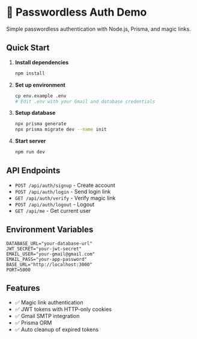 # 🔐 Passwordless Auth Demo

Simple passwordless authentication with Node.js, Prisma, and magic links.

## Quick Start

1. **Install dependencies**
   ```bash
   npm install
   ```

2. **Set up environment**
   ```bash
   cp env.example .env
   # Edit .env with your Gmail and database credentials
   ```

3. **Setup database**
   ```bash
   npx prisma generate
   npx prisma migrate dev --name init
   ```

4. **Start server**
   ```bash
   npm run dev
   ```

## API Endpoints

- `POST /api/auth/signup` - Create account
- `POST /api/auth/login` - Send login link  
- `GET /api/auth/verify` - Verify magic link
- `POST /api/auth/logout` - Logout
- `GET /api/me` - Get current user

## Environment Variables

```env
DATABASE_URL="your-database-url"
JWT_SECRET="your-jwt-secret"
EMAIL_USER="your-gmail@gmail.com"
EMAIL_PASS="your-app-password"
BASE_URL="http://localhost:3000"
PORT=5000
```

## Features

- ✅ Magic link authentication
- ✅ JWT tokens with HTTP-only cookies
- ✅ Gmail SMTP integration
- ✅ Prisma ORM
- ✅ Auto cleanup of expired tokens 